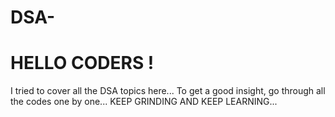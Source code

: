 # DSA-
HELLO CODERS !
=
I tried to cover all the DSA topics here...
To get a good insight, go through all the codes one by one...
KEEP GRINDING AND KEEP LEARNING...
